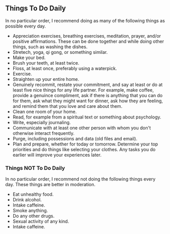 ## Things To Do Daily

In no particular order, I recommend doing as many of the following things as possible every day.

- Appreciation exercises, breathing exercises, meditation, prayer, and/or positive affirmations. These can be done together and while doing other things, such as washing the dishes.
- Stretech, yoga, qi gong, or something similar.
- Make your bed.
- Brush your teeth, at least twice.
- Floss, at least once, preferably using a waterpick.
- Exercise.
- Straighten up your entire home.
- Genuinely recommit, restate your commitment, and say at least or do at least five nice things for any life partner. For example, make coffee, provide a genuince compliment, ask if there is anything that you can do for them, ask what they might want for dinner, ask how they are feeling, and remind them that you love and care about them.
- Clean one room of your home.
- Read, for example from a spiritual text or something about psychology.
- Write, especially journaling.
- Communicate with at least one other person with whom you don't otherwise interact frequently.
- Purge, including possessions and data (old files and email).
- Plan and prepare, whether for today or tomorrow. Determine your top priorities and do things like selecting your clothes. Any tasks you do earlier will improve your experiences later.

### Things **NOT** To Do Daily

In no particular order, I recommend not doing the following things every day. These things are better in moderation.

- Eat unhealthy food.
- Drink alcohol.
- Intake caffeine.
- Smoke anything.
- Do any other drugs.
- Sexual activity of any kind.
- Intake caffeine.